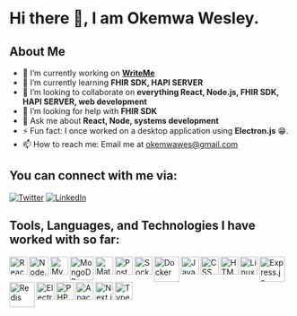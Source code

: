 # Hi there 👋, I am Okemwa Wesley.

## About Me
- 🔭 I’m currently working on **[WriteMe](https://github.com/1wes/WriteMe)**
- 🌱 I’m currently learning **FHIR SDK, HAPI SERVER**
- 👯 I’m looking to collaborate on **everything React, Node.js, FHIR SDK, HAPI SERVER, web development**
- 🤝 I’m looking for help with **FHIR SDK**
- 💬 Ask me about **React, Node, systems development**
- ⚡ Fun fact: I once worked on a desktop application using **Electron.js** 😁.
- 📫 How to reach me: Email me at [okemwawes@gmail.com](mailto:okemwawes@gmail.com)

## You can connect with me via:
[![Twitter](https://img.shields.io/badge/-Twitter-1DA1F2?style=flat-square&logo=twitter&logoColor=white)](https://twitter.com/okemwa_wes)
[![LinkedIn](https://img.shields.io/badge/-LinkedIn-0077B5?style=flat-square&logo=linkedin&logoColor=white)](https://linkedin.com/in/okemwa-wes)

## Tools, Languages, and Technologies I have worked with so far:
[<img align="left" alt="React" width="32px" src="https://upload.wikimedia.org/wikipedia/commons/a/a7/React-icon.svg" />](https://reactjs.org/)
[<img align="left" alt="Node.js" width="35px" src="https://cdn.worldvectorlogo.com/logos/nodejs-icon.svg" />](https://nodejs.org/)
[<img align="left" alt="MySQL" width="32px" src="https://cdn.worldvectorlogo.com/logos/mysql-6.svg" />](https://www.mysql.com/)
[<img align="left" alt="MongoDB" width="42px" src="https://cdn.worldvectorlogo.com/logos/mongodb-icon-1.svg" />](https://www.mongodb.com/)
[<img align="left" alt="Material-UI" width="32px" src="https://cdn.worldvectorlogo.com/logos/material-ui-1.svg" />](https://material-ui.com/)
[<img align="left" alt="Postman" width="32px" src="https://cdn.worldvectorlogo.com/logos/postman.svg" />](https://www.postman.com/)
[<img align="left" alt="Socket.IO" width="32px" src="https://cdn.worldvectorlogo.com/logos/socket-io.svg" />](https://socket.io/)
[<img align="left" alt="Docker" width="45px" src="https://cdn.worldvectorlogo.com/logos/docker.svg" />](https://www.docker.com/)
[<img align="left" alt="JavaScript" width="32px" src="https://upload.wikimedia.org/wikipedia/commons/9/99/Unofficial_JavaScript_logo_2.svg" />](https://developer.mozilla.org/en-US/docs/Web/JavaScript)
[<img align="left" alt="CSS" width="32px" src="https://cdn.worldvectorlogo.com/logos/css-3.svg" />](https://developer.mozilla.org/en-US/docs/Web/CSS)
[<img align="left" alt="HTML" width="32px" src="https://upload.wikimedia.org/wikipedia/commons/6/61/HTML5_logo_and_wordmark.svg" />](https://developer.mozilla.org/en-US/docs/Web/HTML)
[<img align="left" alt="Linux" width="32px" src="https://cdn.worldvectorlogo.com/logos/linux-tux.svg" />](https://www.linux.org/)
[<img align="left" alt="Express.js" width="45px" src="https://cdn.worldvectorlogo.com/logos/express-109.svg" />](https://expressjs.com/)
[<img align="left" alt="Redis" width="45px" src="https://cdn.worldvectorlogo.com/logos/redis.svg" />](https://redis.io/)
[<img align="left" alt="Electron" width="32px" src="https://upload.wikimedia.org/wikipedia/commons/9/91/Electron_Software_Framework_Logo.svg" />](https://www.electronjs.org/)
[<img align="left" alt="PHP" width="32px" src="https://cdn.worldvectorlogo.com/logos/php-1.svg" />](https://www.php.net/)
[<img align="left" alt="Apache" width="32px" src="https://cdn.worldvectorlogo.com/logos/apache.svg" />](https://httpd.apache.org/)
[<img align="left" alt="Next.js" width="32px" src="https://cdn.worldvectorlogo.com/logos/next-js.svg" />](https://nextjs.org/)
[<img align="left" alt="TypeScript" width="32px" src="https://cdn.worldvectorlogo.com/logos/typescript.svg" />](https://www.typescriptlang.org/)












<!--
**1wes/1wes** is a ✨ _special_ ✨ repository because its `README.md` (this file) appears on your GitHub profile.

Here are some ideas to get you started:

- 🔭 I’m currently working on ...
- 🌱 I’m currently learning ...
- 👯 I’m looking to collaborate on ...
- 🤔 I’m looking for help with ...
- 💬 Ask me about ...
- 📫 How to reach me: ...
- 😄 Pronouns: ...
- ⚡ Fun fact: ...
-->

